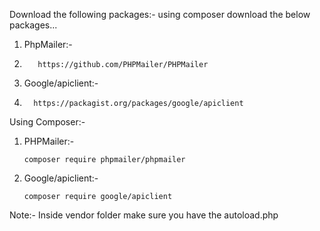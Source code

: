 Download the following packages:-
      using composer download the below packages...
  1. PhpMailer:-
  2.        https://github.com/PHPMailer/PHPMailer
  3. Google/apiclient:-
  4.       https://packagist.org/packages/google/apiclient

Using Composer:-     
1. PHPMailer:-
   
       composer require phpmailer/phpmailer
3. Google/apiclient:-  
      
       composer require google/apiclient
      
Note:- Inside vendor folder make sure you have the autoload.php
